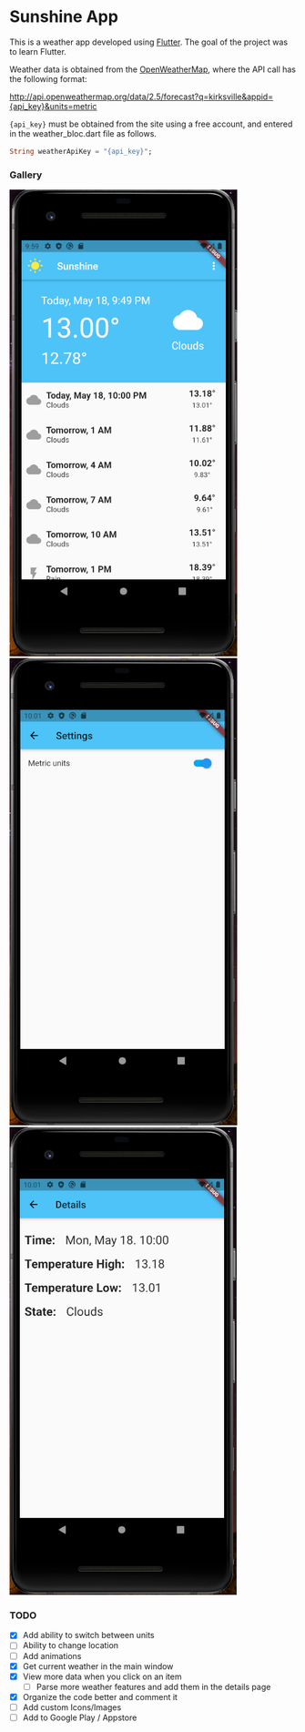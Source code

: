 # Sunshine App

This is a weather app developed using [Flutter](flutter.dev). The goal of the project was to learn Flutter.

Weather data is obtained from the [OpenWeatherMap](openweathermap.org), where the API call has the following format:

http://api.openweathermap.org/data/2.5/forecast?q=kirksville&appid={api_key}&units=metric

`{api_key}` must be obtained from the site using a free account, and entered in the weather_bloc.dart file as follows.

```Dart
String weatherApiKey = "{api_key}";
```

### Gallery

![An image of the home page](/assets/avd_home.png "Home Page") ![An image of the settings page](/assets/avd_settings.png "Settings")
![An image of the details page](/assets/avd_details.png "Details Page")

### TODO
- [x] Add ability to switch between units
- [ ] Ability to change location
- [ ] Add animations
- [x] Get current weather in the main window
- [x] View more data when you click on an item
    - [ ] Parse more weather features and add them in the details page
- [x] Organize the code better and comment it
- [ ] Add custom Icons/Images
- [ ] Add to Google Play / Appstore
